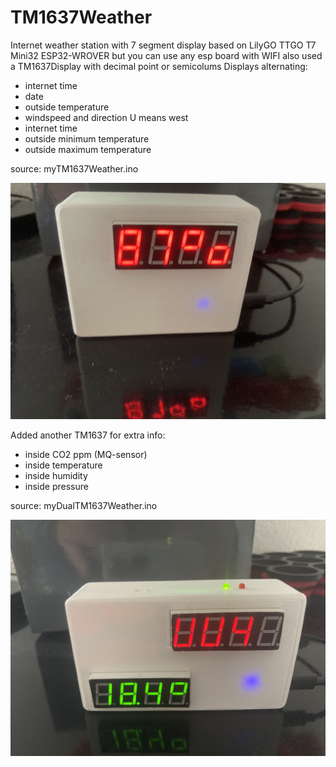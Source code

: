 # TM1637Weather
Internet weather station with 7 segment display
based on LilyGO TTGO T7 Mini32 ESP32-WROVER 
but you can use any esp board with WIFI
also used a TM1637Display with decimal point or semicolums
Displays alternating:
- internet time
- date
- outside temperature
- windspeed and direction U means west
- internet time
- outside minimum temperature
- outside maximum temperature

source: myTM1637Weather.ino

 ![TM1637Weather](https://github.com/gtmans/TM1637Weather/blob/main/media/IMG_9353~photo.JPEG)
 
 Added another TM1637 for extra info:
 
 - inside CO2 ppm (MQ-sensor)
 - inside temperature
 - inside humidity
 - inside pressure 

source: myDualTM1637Weather.ino

 ![TM1637Weather](https://github.com/gtmans/TM1637Weather/blob/main/media/IMG_9835~photo.jpg)
 


